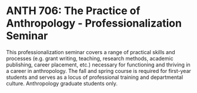 # ANTH 706: The Practice of Anthropology - Professionalization Seminar

This professionalization seminar covers a range of practical skills and processes (e.g. grant writing, teaching, research methods, academic publishing, career placement, etc.) necessary for functioning and thriving in a career in anthropology. The fall and spring course is required for first-year students and serves as a locus of professional training and departmental culture. Anthropology graduate students only.